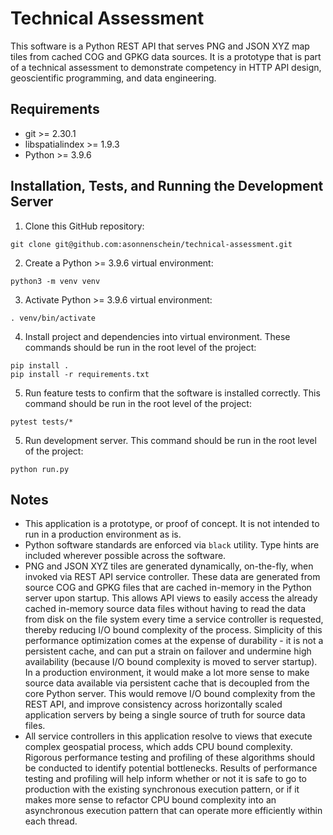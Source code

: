 # Technical Assessment
This software is a Python REST API that serves PNG and JSON XYZ map tiles from cached COG and GPKG data sources.  It is a prototype that is part of a technical assessment to demonstrate competency in HTTP API design, geoscientific programming, and data engineering.

## Requirements
- git >= 2.30.1
- libspatialindex >= 1.9.3
- Python >= 3.9.6

## Installation, Tests, and Running the Development Server
1. Clone this GitHub repository:
```
git clone git@github.com:asonnenschein/technical-assessment.git
```

2. Create a Python >= 3.9.6 virtual environment:
```
python3 -m venv venv
```

3. Activate Python >= 3.9.6 virtual environment:
```
. venv/bin/activate
```

4. Install project and dependencies into virtual environment.  These commands should be run in the root level of the project:
```
pip install .
pip install -r requirements.txt
```

5. Run feature tests to confirm that the software is installed correctly.  This command should be run in the root level of the project:
```
pytest tests/*
```

5. Run development server.  This command should be run in the root level of the project:
```
python run.py
```

## Notes
- This application is a prototype, or proof of concept.  It is not intended to run in a production environment as is.
- Python software standards are enforced via `black` utility.  Type hints are included wherever possible across the software.
- PNG and JSON XYZ tiles are generated dynamically, on-the-fly, when invoked via REST API service controller.  These data are generated from source COG and GPKG files that are cached in-memory in the Python server upon startup.  This allows API views to easily access the already cached in-memory source data files without having to read the data from disk on the file system every time a service controller is requested, thereby reducing I/O bound complexity of the process.  Simplicity of this performance optimization comes at the expense of durability - it is not a persistent cache, and can put a strain on failover and undermine high availability (because I/O bound complexity is moved to server startup).  In a production environment, it would make a lot more sense to make source data available via persistent cache that is decoupled from the core Python server.  This would remove I/O bound complexity from the REST API, and improve consistency across horizontally scaled application servers by being a single source of truth for source data files.
- All service controllers in this application resolve to views that execute complex geospatial process, which adds CPU bound complexity.  Rigorous performance testing and profiling of these algorithms should be conducted to identify potential bottlenecks.  Results of performance testing and profiling will help inform whether or not it is safe to go to production with the existing synchronous execution pattern, or if it makes more sense to refactor CPU bound complexity into an asynchronous execution pattern that can operate more efficiently within each thread.